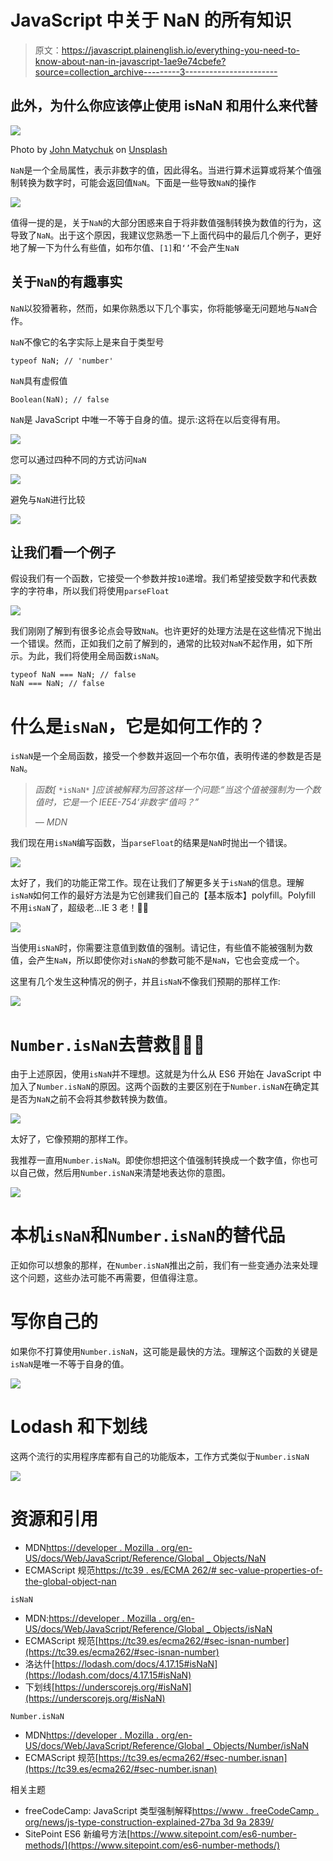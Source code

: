# JavaScript 中关于 NaN 的所有知识

> 原文：<https://javascript.plainenglish.io/everything-you-need-to-know-about-nan-in-javascript-1ae9e74cbefe?source=collection_archive---------3----------------------->

## 此外，为什么你应该停止使用 isNaN 和用什么来代替

![](img/5f268532b4d357ca79290e5864318af2.png)

Photo by [John Matychuk](https://unsplash.com/@john_matychuk?utm_source=medium&utm_medium=referral) on [Unsplash](https://unsplash.com?utm_source=medium&utm_medium=referral)

`NaN`是一个全局属性，表示非数字的值，因此得名。当进行算术运算或将某个值强制转换为数字时，可能会返回值`NaN`。下面是一些导致`NaN`的操作

![](img/686646ccd1b8a42c2612267fb4ba3b93.png)

值得一提的是，关于`NaN`的大部分困惑来自于将非数值强制转换为数值的行为，这导致了`NaN`。出于这个原因，我建议您熟悉一下上面代码中的最后几个例子，更好地了解一下为什么有些值，如布尔值、`[1]`和`‘’`不会产生`NaN`

## 关于`NaN`的有趣事实

`NaN`以狡猾著称，然而，如果你熟悉以下几个事实，你将能够毫无问题地与`NaN`合作。

`NaN`不像它的名字实际上是来自于类型号

```
typeof NaN; // 'number'
```

`NaN`具有虚假值

```
Boolean(NaN); // false
```

`NaN`是 JavaScript 中唯一不等于自身的值。提示:这将在以后变得有用。

![](img/5f9f0c7390ca7f36d6fccfd66332bac4.png)

您可以通过四种不同的方式访问`NaN`

![](img/6da88606989fec438a8cf92795765260.png)

避免与`NaN`进行比较

![](img/313958a3709adecb1960d783db8ecbcf.png)

## 让我们看一个例子

假设我们有一个函数，它接受一个参数并按`10`递增。我们希望接受数字和代表数字的字符串，所以我们将使用`parseFloat`

![](img/da1006d954d9bf5e15c343edd44522c9.png)

我们刚刚了解到有很多论点会导致`NaN`。也许更好的处理方法是在这些情况下抛出一个错误。然而，正如我们之前了解到的，通常的比较对`NaN`不起作用，如下所示。为此，我们将使用全局函数`isNaN`。

```
typeof NaN === NaN; // false
NaN === NaN; // false
```

# 什么是`isNaN`，它是如何工作的？

`isNaN`是一个全局函数，接受一个参数并返回一个布尔值，表明传递的参数是否是`NaN`。

> *函数[* `*isNaN*` *]应该被解释为回答这样一个问题:“当这个值被强制为一个数值时，它是一个 IEEE-754‘非数字’值吗？”*
> 
> *— MDN*

我们现在用`isNaN`编写函数，当`parseFloat`的结果是`NaN`时抛出一个错误。

![](img/666de5e64985700221af0f2749bce25f.png)

太好了，我们的功能正常工作。现在让我们了解更多关于`isNaN`的信息。理解`isNaN`如何工作的最好方法是为它创建我们自己的【基本版本】polyfill。Polyfill 不用`isNaN`了，超级老...IE 3 老！👴🏽

![](img/e26b7573c81cd7a6fc358d1aba2257ef.png)

当使用`isNaN`时，你需要注意值到数值的强制。请记住，有些值不能被强制为数值，会产生`NaN`，所以即使你对`isNaN`的参数可能不是`NaN`，它也会变成一个。

这里有几个发生这种情况的例子，并且`isNaN`不像我们预期的那样工作:

![](img/2b889130bf66a9c4991220b46dc9474e.png)

# `Number.isNaN`去营救🦸🏻‍♀️

由于上述原因，使用`isNaN`并不理想。这就是为什么从 ES6 开始在 JavaScript 中加入了`Number.isNaN`的原因。这两个函数的主要区别在于`Number.isNaN`在确定其是否为`NaN`之前不会将其参数转换为数值。

![](img/e754b5fcfd2eba0efb95ea79a2f43741.png)

太好了，它像预期的那样工作。

我推荐一直用`Number.isNaN`。即使你想把这个值强制转换成一个数字值，你也可以自己做，然后用`Number.isNaN`来清楚地表达你的意图。

![](img/6ad8b2581e5a4824a7a1070f53f193ec.png)

# 本机`isNaN`和`Number.isNaN`的替代品

正如你可以想象的那样，在`Number.isNaN`推出之前，我们有一些变通办法来处理这个问题，这些办法可能不再需要，但值得注意。

# 写你自己的

如果你不打算使用`Number.isNaN`，这可能是最快的方法。理解这个函数的关键是`isNaN`是唯一不等于自身的值。

![](img/c48c13ed350f0dece7e1a93843843f36.png)

# Lodash 和下划线

这两个流行的实用程序库都有自己的功能版本，工作方式类似于`Number.isNaN`

![](img/6550ba0823b9b24ed0eaadee0bb3b407.png)

# 资源和引用

*   MDN[https://developer . Mozilla . org/en-US/docs/Web/JavaScript/Reference/Global _ Objects/NaN](https://developer.mozilla.org/en-US/docs/Web/JavaScript/Reference/Global_Objects/NaN)
*   ECMAScript 规范[https://tc39 . es/ECMA 262/# sec-value-properties-of-the-global-object-nan](https://tc39.es/ecma262/#sec-value-properties-of-the-global-object-nan)

`isNaN`

*   MDN:[https://developer . Mozilla . org/en-US/docs/Web/JavaScript/Reference/Global _ Objects/isNaN](https://developer.mozilla.org/en-US/docs/Web/JavaScript/Reference/Global_Objects/isNaN)
*   ECMAScript 规范[https://tc39.es/ecma262/#sec-isnan-number](https://tc39.es/ecma262/#sec-isnan-number)
*   洛达什[https://lodash.com/docs/4.17.15#isNaN](https://lodash.com/docs/4.17.15#isNaN)
*   下划线[https://underscorejs.org/#isNaN](https://underscorejs.org/#isNaN)

`Number.isNaN`

*   MDN[https://developer . Mozilla . org/en-US/docs/Web/JavaScript/Reference/Global _ Objects/Number/isNaN](https://developer.mozilla.org/en-US/docs/Web/JavaScript/Reference/Global_Objects/Number/isNaN)
*   ECMAScript 规范[https://tc39.es/ecma262/#sec-number.isnan](https://tc39.es/ecma262/#sec-number.isnan)

相关主题

*   freeCodeCamp: JavaScript 类型强制解释[https://www . freeCodeCamp . org/news/js-type-construction-explained-27ba 3d 9a 2839/](https://www.freecodecamp.org/news/js-type-coercion-explained-27ba3d9a2839/)
*   SitePoint ES6 新编号方法[https://www.sitepoint.com/es6-number-methods/](https://www.sitepoint.com/es6-number-methods/)